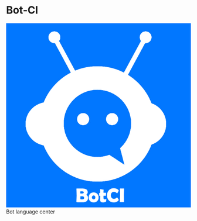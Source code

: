 # Bot-CI
![Bot language center](https://github.com/YeisonBTS/Bot-CI/blob/master/images/botci.png)
Bot language center
